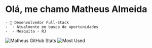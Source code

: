 <h1> Olá, me chamo Matheus Almeida </h1>

```
- 💎 Desenvolvedor Full-Stack
-  - Atualmente em busca de oportunidades
-  - Mesquita - RJ
```

![Matheus GitHub Stats](https://github-readme-stats.vercel.app/api?username=saagas-code&theme=radical&layout=compact)
![Most Used](https://github-readme-stats.vercel.app/api?username=saagas-code&theme=codeSTACKr)



<!-- <div style="display: inline_block">
  <a href="https://github.com/saagas-code">
  <img width="45%" height="180em" src="https://github-readme-stats.vercel.app/api?username=saagas-code&show_icons=true&theme=codeSTACKr&include_all_commits=true&count_private=true"/>
  <img width="45%" height="180em" src="https://github-readme-stats.vercel.app/api/top-langs/?username=saagas-code&layout=compact&langs_count=7&theme=codeSTACKr"/>
</div> -->

<!-- <div style="display: inline_block"><br>
  <img align="center"alt="Vitor-HTML" height="50" width="70" src="https://raw.githubusercontent.com/devicons/devicon/master/icons/html5/html5-original.svg">
  <img align="center" alt="Vitor-CSS" height="50" width="70" src="https://raw.githubusercontent.com/devicons/devicon/master/icons/css3/css3-original.svg">
  <img align="center" alt="Vitor-Js" height="50" width="70" src="https://raw.githubusercontent.com/devicons/devicon/master/icons/javascript/javascript-plain.svg">
  <img align="center" alt="Vitor-TYPE" height="50" width="70"  src="https://cdn.jsdelivr.net/gh/devicons/devicon/icons/typescript/typescript-original.svg" />
  <img align="center" alt="Vitor-react" height="50" widht="70" src="https://cdn.jsdelivr.net/gh/devicons/devicon/icons/react/react-original.svg" />
  <img align="center" alt="Vitor-Python" height="50" width="70" src="https://raw.githubusercontent.com/devicons/devicon/master/icons/python/python-original.svg">
  <img align="center" alt="Vitor-sql" height="50" width="70" src="https://evc293uawqs.exactdn.com/wp-content/uploads/2016/10/Microsoft-Sql-Server-new-logo.png" />
  <img  align="center" alt="Vitor-NODE" height="40" width="70"  src="https://cdn.jsdelivr.net/gh/devicons/devicon/icons/nodejs/nodejs-plain-wordmark.svg" />
  </div>
  
## -->

  
<!--   ![mario coding](https://i.imgur.com/1ZvVkDc.gif) -->
  
##
  
 <!-- <img align="center" width="60%" height="200px" src="https://i.pinimg.com/originals/82/15/76/821576373678013ee992faa0eba4e292.gif"> -->
  
<!-- ![Snake animation](https://github.com/vitorpachecoo/vitorpachecoo/blob/output/github-contribution-grid-snake.svg) -->
  
<!-- <div>
  <a href="https://instagram.com/xvitorp" target="_blank"><img width="150px" height="40px" src="https://img.shields.io/badge/-Instagram-%23E4405F?style=for-the-badge&logo=instagram&logoColor=white" target="_blank"></a>
  <a href = "mailto:pachecovitor090@gmail.com"><img width="150px" height="40px" src="https://img.shields.io/badge/Gmail-D14836?style=for-the-badge&logo=gmail&logoColor=white" target="_blank"></a>
  <a href= "https://www.linkedin.com/in/vitor-pacheco-3666b61ba" target="_blank"><img width="150px" height="40px" src="https://img.shields.io/badge/-LinkedIn-%230077B5?style=for-the-badge&logo=linkedin&logoColor=white" target="_blank"></a>
  <a href ="src="https://assets.pinterest.com/ext/embed.html?id=8444318040395216" height="277" width="236" frameborder="0" scrolling="no">
</div> -->
